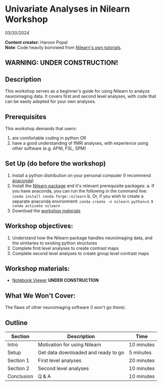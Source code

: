 # Univariate Analyses in Nilearn Workshop
03/20/2024

__**Content creator:**__ Haroon Popal \
**Note**: Code heavily borrowed from [Nilearn's own tutorials](https://nilearn.github.io/dev/auto_examples/04_glm_first_level/index.html). 

## WARNING: UNDER CONSTRUCTION!

## Description
This workshop serves as a beginner's guide for using Nilearn to analyze neuroimaging data. It covers first and second level analyses, with code that can be easily adopted for your own analyses.


## Prerequisites
This workshop demands that users:
1. are comfortable coding in python OR
2. have a good understanding of fMRI analyses, with experience using other software (e.g. AFNI, FSL, SPM)
   
## Set Up (do before the workshop)
1. Install a python distribution on your personal computer (I recommend [anaconda](https://www.anaconda.com/download/))
2. Install the [Nilearn package](https://nilearn.github.io/dev/quickstart.html#quickstart) and it's relevant prerequisite packages:
   a. If you have anaconda, you can run the following in the command line: `conda install conda-forge::nilearn`
   b. Or, if you wish to create a separate anaconda environment:
      `conda create -n nilearn python=3.9
       conda activate nilearn`
4. Download the [workshop materials](https://github.com/hspopal/tutorials/archive/refs/heads/main.zip)
    
## Workshop objectives:
1. Understand how the Nilearn package handles neuroimaging data, and the similaries to existing python structures
2. Complete first level analyses to create contrast maps
3. Complete second level analyses to create group level contrast maps

## Workshop materials:
- [Notebook Viewer](https://hspopal.github.io/tutorials/neuroimaging/univariate_analyses/index.html) **UNDER CONSTRUCTION**

## What We Won't Cover:
The flaws of other neuroimaging software (I won't go there). 

## Outline
| Section | Description | Time |
| --- | --- | --- |
| Intro | Motivation for using Nilearn | 10 minutes |
| Setup | Get data downloaded and ready to go | 5 minutes |
| Section 1 | First level analyses | 20 minutes |
| Section 2 | Second level analyses| 10 minutes |
| Conclusion |  Q & A | 10 minutes |
